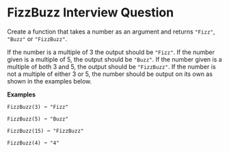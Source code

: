 # FizzBuzz Interview Question

Create a function that takes a number as an argument and returns `"Fizz"`, `"Buzz"` or `"FizzBuzz"`.

If the number is a multiple of 3 the output should be `"Fizz"`.
If the number given is a multiple of 5, the output should be `"Buzz"`.
If the number given is a multiple of both 3 and 5, the output should be `"FizzBuzz"`.
If the number is not a multiple of either 3 or 5, the number should be output on its own as shown in the examples below.

**Examples**
```
FizzBuzz(3) ➞ "Fizz"

FizzBuzz(5) ➞ "Buzz"

FizzBuzz(15) ➞ "FizzBuzz"

FizzBuzz(4) ➞ "4"
```